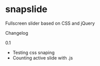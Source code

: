 # snapslide
Fullscreen slider based on CSS and jQuery

Changelog

0.1
- Testing css snaping
- Counting active slide with .js
